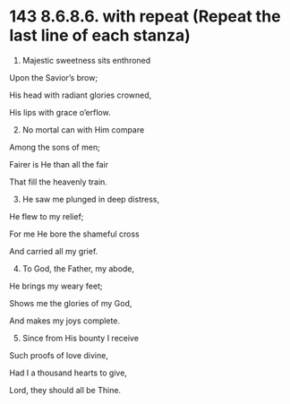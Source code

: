 # 143 8.6.8.6. with repeat (Repeat the last line of each stanza)

1.  Majestic sweetness sits enthroned

Upon the Savior’s brow;

His head with radiant glories crowned,

His lips with grace o’erflow.

2.  No mortal can with Him compare

Among the sons of men;

Fairer is He than all the fair

That fill the heavenly train.

3.  He saw me plunged in deep distress,

He flew to my relief;

For me He bore the shameful cross

And carried all my grief.

4.  To God, the Father, my abode,

He brings my weary feet;

Shows me the glories of my God,

And makes my joys complete.

5.  Since from His bounty I receive

Such proofs of love divine,

Had I a thousand hearts to give,

Lord, they should all be Thine.


